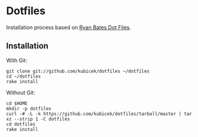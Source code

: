 Dotfiles
========

Installation process based on [Ryan Bates Dot Files](http://github.com/ryanb/dotfiles/).

Installation
------------

With Git:

    git clone git://github.com/kubicek/dotfiles ~/dotfiles
    cd ~/dotfiles
    rake install

Without Git:

    cd $HOME
    mkdir -p dotfiles
    curl -# -L -k https://github.com/kubicek/dotfiles/tarball/master | tar xz --strip 1 -C dotfiles
    cd dotfiles
    rake install
